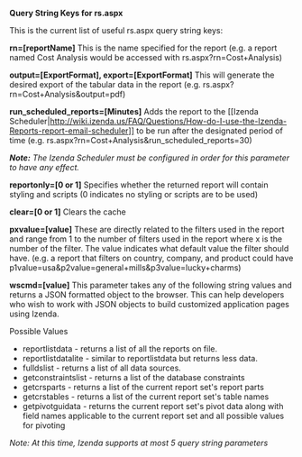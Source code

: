 **Query String Keys for rs.aspx**

This is the current list of useful rs.aspx query string keys:

**rn=[reportName]**
This is the name specified for the report (e.g. a report named Cost Analysis would be accessed with rs.aspx?rn=Cost+Analysis)

**output=[ExportFormat], export=[ExportFormat]**
This will generate the desired export of the tabular data in the report (e.g. rs.aspx?rn=Cost+Analysis&output=pdf)

**run_scheduled_reports=[Minutes]**
Adds the report to the [[Izenda Scheduler|http://wiki.izenda.us/FAQ/Questions/How-do-I-use-the-Izenda-Reports-report-email-scheduler]] to be run after the designated period of time (e.g. rs.aspx?rn=Cost+Analysis&run_scheduled_reports=30)

_**Note:** The Izenda Scheduler must be configured in order for this parameter to have any effect._

**reportonly=[0 or 1]**
Specifies whether the returned report will contain styling and scripts (0 indicates no styling or scripts are to be used)

**clear=[0 or 1]**
Clears the cache

**pxvalue=[value]**
These are directly related to the filters used in the report and range from 1 to the number of filters used in the report where x is the number of the filter. The value indicates what default value the filter should have. (e.g. a report that filters on country, company, and product could have p1value=usa&p2value=general+mills&p3value=lucky+charms)

**wscmd=[value]**
This parameter takes any of the following string values and returns a JSON formatted object to the browser. This can help developers who wish to work with JSON objects to build customized application pages using Izenda.

Possible Values

* reportlistdata - returns a list of all the reports on file.
* reportlistdatalite - similar to reportlistdata but returns less data.
* fulldslist - returns a list of all data sources.
* getconstraintslist - returns a list of the database constraints
* getcrsparts - returns a list of the current report set's report parts
* getcrstables - returns a list of the current report set's table names
* getpivotguidata - returns the current report set's pivot data along with field names applicable to the current report set and all possible values for pivoting

*Note: At this time, Izenda supports at most 5 query string parameters*